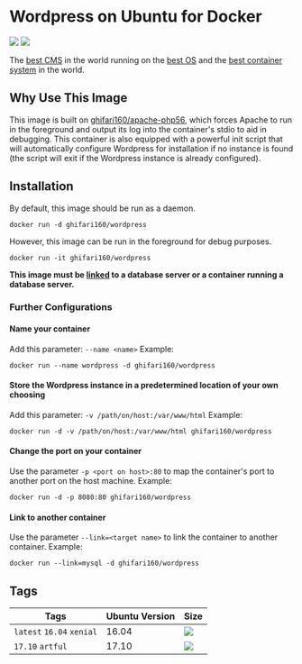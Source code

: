 # Wordpress on Ubuntu for Docker #
[![](https://img.shields.io/badge/docker%20hub-ghifari160%2Fwordpress-0073AA.svg)](https://hub.docker.com/r/ghifari160/apache-php56)
[![](https://images.microbadger.com/badges/image/ghifari160/wordpress.svg)](https://microbadger.com/images/ghifari160/wordpress "Get your own image badge on microbadger.com")

The [best CMS][wp] in the world running on the [best OS][ubuntu] and the
[best container system][docker] in the world.

## Why Use This Image ##
This image is built on [ghifari160/apache-php56][g16-apache-php56], which forces
Apache to run in the foreground and output its log into the container's stdio to
aid in debugging. This container is also equipped with a powerful init script
that will automatically configure Wordpress for installation if no instance is
found (the script will exit if the Wordpress instance is already configured).

## Installation ##
By default, this image should be run as a daemon.
```
docker run -d ghifari160/wordpress
```
However, this image can be run in the foreground for debug purposes.
```
docker run -it ghifari160/wordpress
```

**This image must be [linked](#link-to-another-container) to a database server
or a container running a database server.**

### Further Configurations ###
#### Name your container ####
Add this parameter: `--name <name>`
Example:
```
docker run --name wordpress -d ghifari160/wordpress
```

#### Store the Wordpress instance in a predetermined location of your own choosing ####
Add this parameter: `-v /path/on/host:/var/www/html`
Example:
```
docker run -d -v /path/on/host:/var/www/html ghifari160/wordpress
```

#### Change the port on your container ####
Use the parameter `-p <port on host>:80` to map the container's port to another
port on the host machine.
Example:
```
docker run -d -p 8080:80 ghifari160/wordpress
```

#### Link to another container ####
Use the parameter `--link=<target name>` to link the container to another
container.
Example:
```
docker run --link=mysql -d ghifari160/wordpress
```

## Tags ##
| Tags                      | Ubuntu Version | Size |
|---------------------------|----------------|------|
| `latest` `16.04` `xenial` | 16.04          | [![](https://images.microbadger.com/badges/image/ghifari160/wordpress.svg)](https://microbadger.com/images/ghifari160/wordpress "Get your own image badge on microbadger.com") |
| `17.10` `artful`          | 17.10          | [![](https://images.microbadger.com/badges/image/ghifari160/wordpress:17.10.svg)](https://microbadger.com/images/ghifari160/wordpress:17.10 "Get your own image badge on microbadger.com") |

[wp]: https://wordpress.org
[ubuntu]: http://wordpress.org
[docker]: https://www.docker.com
[g16-apache-php56]: https://github.com/ghifari160/docker-apache-php56
